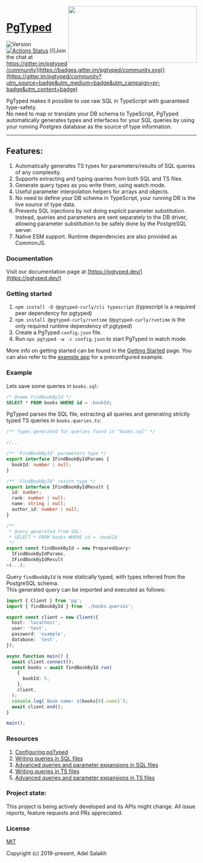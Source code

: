 <img width="340" height="150" align="right" src="https://raw.githubusercontent.com/adelsz/pgtyped/master/header.png">

# [PgTyped](https://pgtyped.dev/)

![Version](https://img.shields.io/github/v/release/adelsz/pgtyped)
[![Actions Status](https://github.com/adelsz/pgtyped/workflows/CI/badge.svg)](https://github.com/adelsz/pgtyped/actions) [![Join the chat at https://gitter.im/pgtyped/community](https://badges.gitter.im/pgtyped/community.svg)](https://gitter.im/pgtyped/community?utm_source=badge&utm_medium=badge&utm_campaign=pr-badge&utm_content=badge)

PgTyped makes it possible to use raw SQL in TypeScript with guaranteed type-safety.  
No need to map or translate your DB schema to TypeScript, PgTyped automatically generates types and interfaces for your SQL queries by using your running Postgres database as the source of type information.

---

## Features:

1. Automatically generates TS types for parameters/results of SQL queries of any complexity.
2. Supports extracting and typing queries from both SQL and TS files.
3. Generate query types as you write them, using watch mode.
4. Useful parameter interpolation helpers for arrays and objects.
5. No need to define your DB schema in TypeScript, your running DB is the live source of type data.
6. Prevents SQL injections by not doing explicit parameter substitution. Instead, queries and parameters are sent separately to the DB driver, allowing parameter substitution to be safely done by the PostgreSQL server.
7. Native ESM support. Runtime dependencies are also provided as CommonJS.

### Documentation

Visit our documentation page at [https://pgtyped.dev/](https://pgtyped.dev/)

### Getting started

1. `npm install -D @pgtyped-curly/cli typescript` (typescript is a required peer dependency for pgtyped)
2. `npm install @pgtyped-curly/runtime` (`@pgtyped-curly/runtime` is the only required runtime dependency of pgtyped)
3. Create a PgTyped `config.json` file.
4. Run `npx pgtyped -w -c config.json` to start PgTyped in watch mode.

More info on getting started can be found in the [Getting Started](https://pgtyped.dev/docs/getting-started) page.
You can also refer to the [example app](./packages/example/README.md) for a preconfigured example.

### Example

Lets save some queries in `books.sql`:

```sql
/* @name FindBookById */
SELECT * FROM books WHERE id = :bookId;
```

PgTyped parses the SQL file, extracting all queries and generating strictly typed TS queries in `books.queries.ts`:

```ts
/** Types generated for queries found in "books.sql" */

//...

/** 'FindBookById' parameters type */
export interface IFindBookByIdParams {
  bookId: number | null;
}

/** 'FindBookById' return type */
export interface IFindBookByIdResult {
  id: number;
  rank: number | null;
  name: string | null;
  author_id: number | null;
}

/**
 * Query generated from SQL:
 * SELECT * FROM books WHERE id = :bookId
 */
export const findBookById = new PreparedQuery<
  IFindBookByIdParams,
  IFindBookByIdResult
>(...);
```

Query `findBookById` is now statically typed, with types inferred from the PostgreSQL schema.  
This generated query can be imported and executed as follows:

```ts
import { Client } from 'pg';
import { findBookById } from './books.queries';

export const client = new Client({
  host: 'localhost',
  user: 'test',
  password: 'example',
  database: 'test',
});

async function main() {
  await client.connect();
  const books = await findBookById.run(
    {
      bookId: 5,
    },
    client,
  );
  console.log(`Book name: ${books[0].name}`);
  await client.end();
}

main();
```

### Resources

1. [Configuring pgTyped](https://pgtyped.dev/docs/cli)
2. [Writing queries in SQL files](https://pgtyped.dev/docs/sql-file-intro)
3. [Advanced queries and parameter expansions in SQL files](https://pgtyped.dev/docs/sql-file)
4. [Writing queries in TS files](https://pgtyped.dev/docs/ts-file-intro)
5. [Advanced queries and parameter expansions in TS files](https://pgtyped.dev/docs/ts-file)

### Project state:

This project is being actively developed and its APIs might change.
All issue reports, feature requests and PRs appreciated.

### License

[MIT](https://github.com/adelsz/pgtyped/tree/master/LICENSE)

Copyright (c) 2019-present, Adel Salakh
